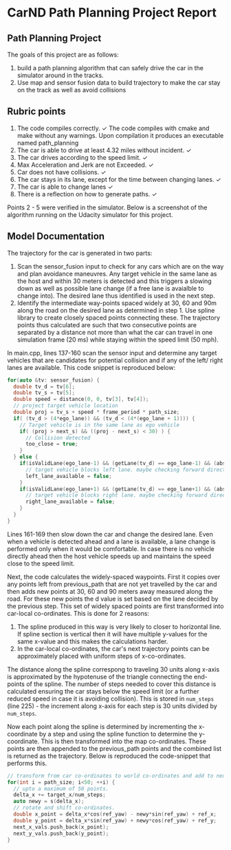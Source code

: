 # CarND Path Planning Project Report

## Path Planning Project

The goals of this project are as follows:

1. build a path planning algorithm that can safely drive the car in the simulator around in the tracks.
2. Use map and sensor fusion data to build trajectory to make the car stay on the track as well as avoid collisions

[//]: # (Image References)

[bar1]: ./examples/bar1.png "Training data Visualization"
[bar2]: ./examples/bar2.png "Combined Training data Visualization"
[image1]: ./examples/image1.png "Training sample"
[image11]: ./examples/image11.png "Training data for all classes"
[image2]: ./examples/image2.png "Grayscaling"

## Rubric points

1. The code compiles correctly. ✓
    The code compiles with cmake and make without any warnings. Upon compilation it produces an executable named path_planning
2. The car is able to drive at least 4.32 miles without incident.  ✓
3. The car drives according to the speed limit.  ✓
4. Max Acceleration and Jerk are not Exceeded.  ✓
5. Car does not have collisions.  ✓
6. The car stays in its lane, except for the time between changing lanes.  ✓
7. The car is able to change lanes  ✓
8. There is a reflection on how to generate paths.  ✓

Points 2 - 5 were verified in the simulator. Below is a screenshot of the algorithm running on the Udacity simulator for this project.

## Model Documentation

The trajectory for the car is generated in two parts:

1. Scan the sensor_fusion input to check for any cars which are on the way and plan avoidance maneuvres. Any target vehicle in the same lane as the host and within 30 meters is 
   detected and this triggers a slowing down as well as possible lane change (if a free lane is avaialble to change into). The desired lane thus identified is used in the next step.
1. Identify the intermediate way-points spaced widely at 30, 60 and 90m along the road on the desired lane as determined in step 1. Use spline library to create closely spaced points connecting these.
   The trajectory points thus calculated are such that two consecutive points are separated by a distance not more than what the car can travel in one simulation frame (20 ms) while staying within the speed limit (50 mph).

In main.cpp, lines 137-160 scan the sensor input and determine any target vehicles that are candidates for potential collision and if any of the left/ right lanes are available.
This code snippet is reproduced below:
```cpp
for(auto &tv: sensor_fusion) {
  double tv_d = tv[6];
  double tv_s = tv[5];
  double speed = distance(0, 0, tv[3], tv[4]); 
  // project target vehicle location
  double proj = tv_s + speed * frame_period * path_size; 
  if( (tv_d > (4*ego_lane)) && (tv_d < (4*(ego_lane + 1)))) {
    // Target vehicle is in the same lane as ego vehicle
    if( (proj > next_s) && ((proj - next_s) < 30) ) {
      // Collision detected
      too_close = true;
    }
  } else {
    if(isValidLane(ego_lane-1) && (getLane(tv_d) == ego_lane-1) && (abs(proj-next_s) < 30) ) {
      // target vehicle blocks left lane. maybe checking forward direction alone is sufficient ?
      left_lane_available = false;
    }
    if(isValidLane(ego_lane+1) && (getLane(tv_d) == ego_lane+1) && (abs(proj-next_s) < 30) ) {
      // target vehicle blocks right lane. maybe checking forward direction alone is sufficient ?
      right_lane_available = false;
    }
  }
}
```

Lines 161-169 then slow down the car and change the desired lane. Even when a vehicle is detected ahead and a lane is available, a lane change is performed only when it would be comfortable.
In case there is no vehicle directly ahead then the host vehicle speeds up and maintains the speed close to the speed limit. 

Next, the code calculates the widely-spaced waypoints. First it copies over any points left from previous_path that are not yet travelled by the car and then adds new points at 30, 60 and 90 meters away measured along the road.
For these new points the d value is set based on the lane decided by the previous step. This set of widely spaced points are first transformed into car-local co-ordinates. 
This is done for 2 reasons:
1. The spline produced in this way is very likely to closer to horizontal line. If spline section is vertical then it will have multiple y-values for the same x-value and this makes the calculations harder.
2. In the car-local co-ordinates, the car's next trajectory points can be approximately placed with uniform steps of x-co-ordinates.

The distance along the spline correspong to traveling 30 units along x-axis is approximated by the hypotenuse of the triangle connecting the end-points of the spline.
The number of steps needed to cover this distance is calculated ensuring the car stays below the speed limit (or a further reduced speed in case it is avoiding collision).
This is stored in `num_steps` (line 225) - the increment along x-axis for each step is 30 units divided by `num_steps`.

Now each point along the spline is determined by incrementing the  x-coordinate by a step and using the spline function to determine the y-coordinate. This is then
transformed into the map co-ordinates. These points are then appended to the previous_path points and the combined list is returned as the trajectory. Below is reproduced the code-snippet that performs this.
```c++
// transform from car co-ordinates to world co-ordinates and add to next_x...
for(int i = path_size; i<50; ++i) {
  // upto a maximum of 50 points.
  delta_x += target_x/num_steps;
  auto newy = s(delta_x);
  // rotate and shift co-ordinates.
  double x_point = delta_x*cos(ref_yaw) - newy*sin(ref_yaw) + ref_x;
  double y_point = delta_x*sin(ref_yaw) + newy*cos(ref_yaw) + ref_y;
  next_x_vals.push_back(x_point);
  next_y_vals.push_back(y_point);
}
```



